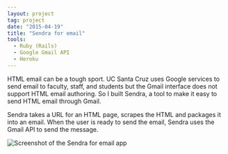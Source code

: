 ```yaml
---
layout: project
tag: project
date: "2015-04-19"
title: "Sendra for email"
tools:
  - Ruby (Rails)
  - Google Gmail API
  - Heroku
---
```


HTML email can be a tough sport. UC Santa Cruz uses Google services to send email to faculty, staff, and students but the Gmail interface does not support HTML email authoring. So I built Sendra, a tool to make it easy to send HTML email through Gmail.

Sendra takes a URL for an HTML page, scrapes the HTML and packages it into an email. When the user is ready to send the email, Sendra uses the Gmail API to send the message.

![Screenshot of the Sendra for email app](/assets/images/2016/screen-sendra.jpg)
